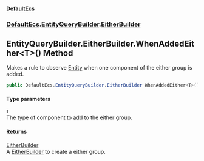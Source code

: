 #### [DefaultEcs](DefaultEcs.md 'DefaultEcs')
### [DefaultEcs](DefaultEcs.md#DefaultEcs 'DefaultEcs').[EntityQueryBuilder](EntityQueryBuilder.md 'DefaultEcs.EntityQueryBuilder').[EitherBuilder](EntityQueryBuilder_EitherBuilder.md 'DefaultEcs.EntityQueryBuilder.EitherBuilder')
## EntityQueryBuilder.EitherBuilder.WhenAddedEither&lt;T&gt;() Method
Makes a rule to observe [Entity](Entity.md 'DefaultEcs.Entity') when one component of the either group is added.  
```csharp
public DefaultEcs.EntityQueryBuilder.EitherBuilder WhenAddedEither<T>();
```
#### Type parameters
<a name='DefaultEcs_EntityQueryBuilder_EitherBuilder_WhenAddedEither_T_()_T'></a>
`T`  
The type of component to add to the either group.
  
#### Returns
[EitherBuilder](EntityQueryBuilder_EitherBuilder.md 'DefaultEcs.EntityQueryBuilder.EitherBuilder')  
A [EitherBuilder](EntityQueryBuilder_EitherBuilder.md 'DefaultEcs.EntityQueryBuilder.EitherBuilder') to create a either group.
